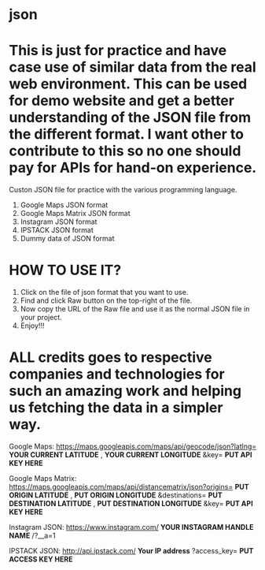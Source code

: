 # json
# This is just for practice and have case use of similar data from the real web environment. This can be used for demo website and get a better understanding of the JSON file from the different format. I want other to contribute to this so no one should pay for APIs for hand-on experience.

Custon JSON file for practice with the various programming language.
1) Google Maps JSON format
2) Google Maps Matrix JSON format
3) Instagram JSON format
4) IPSTACK JSON format
5) Dummy data of JSON format

# HOW TO USE IT?
1) Click on the file of json format that you want to use.
2) Find and click Raw button on the top-right of the file.
3) Now copy the URL of the Raw file and use it as the normal JSON file in your project.
4) Enjoy!!!

# ALL credits goes to respective companies and technologies for such an amazing work and helping us fetching the data in a simpler way.

Google Maps: https://maps.googleapis.com/maps/api/geocode/json?latlng= **YOUR CURRENT LATITUDE** , **YOUR CURRENT LONGITUDE** &key= **PUT API KEY HERE**
  
Google Maps Matrix: https://maps.googleapis.com/maps/api/distancematrix/json?origins= **PUT ORIGIN LATITUDE** , **PUT ORIGIN LONGITUDE** &destinations= **PUT DESTINATION LATITUDE** , **PUT DESTINATION LONGITUDE** &key= **PUT API KEY HERE**
  
Instagram JSON: https://www.instagram.com/ **YOUR INSTAGRAM HANDLE NAME** /?__a=1 
  
IPSTACK JSON: http://api.ipstack.com/ **Your IP address** ?access_key= **PUT ACCESS KEY HERE**
